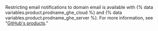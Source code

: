 Restricting email notifications to domain email is available with {% data variables.product.prodname_ghe_cloud %} and {% data variables.product.prodname_ghe_server %}. For more information, see "[GitHub's products](/articles/githubs-products)."
